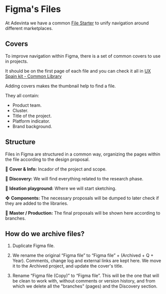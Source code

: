 # Figma's Files
At Adevinta we have a common [File Starter](https://www.figma.com/file/U63D587DKpldpuTY4kPPuu/Template-File-Starter) to unify navigation around different marketplaces.

## Covers
To improve navigation within Figma, there is a set of common covers to use in projects.

It should be on the first page of each file and you can check it all in [UX Spain kit - Common Library](https://www.figma.com/file/0QxwRRgAU7206f2CjVPwzs/UX-Spain---Common-Library?node-id=1776%3A562)

Adding covers makes the thumbnail help to find a file.

They all contain:

- Product team.
- Cluster.
- Title of the project.
- Platform indicator.
- Brand background.

## Structure
Files in Figma are structured in a common way, organizing the pages within the file according to the design proposal.

📸 **Cover & Info:** Incador of the project and scope.

🔎 **Discovery:** We will find everything related to the research phase.

🦄 **Ideation playground:** Where we will start sketching.

❖ **Components:** The necessary proposals will be dumped to later check if they are added to the libraries.

🌳 **Master / Production:** The final proposals will be shown here according to branches.

## How do we archive files?

1. Duplicate Figma file.

2. We rename the original “Figma file” to “Figma file” + (Archived + Q + Year). Comments, change log and external links are kept here. We move it to the Archived project, and update the cover's title.

3. Rename “Figma file (Copy)” to “Figma file”. This will be the one that will be clean to work with, without comments or version history, and from which we delete all the "branches" (pages) and the Discovery section.

